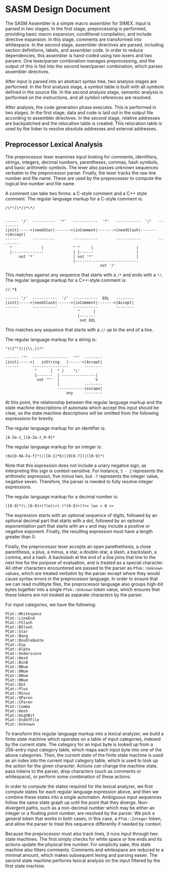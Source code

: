 SASM Design Document
====================

The SASM Assembler is a simple macro assembler for SIMEX.  Input is parsed in
two stages.  In the first stage, preprocessing is performed, providing basic
macro expansion, conditional compilation, and include directive expansion.  In
this stage, comments are transformed into whitespace.  In the second stage,
assembler directives are parsed, including section definitions, labels, and
assembler code.  In order to reduce dependencies, this assembler is hand-coded
using two lexers and two parsers.  One lexer/parser combination manages
preprocessing, and the output of this is fed into the second lexer/parser
combination, which parses assembler directives.

After input is parsed into an abstract syntax tree, two analysis stages are
performed.  In the first analysis stage, a symbol table is built with all
symbols defined in the source file.  In the second analysis stage, semantic
analysis is performed on the instructions, and all symbol references are
resolved.

After analysis, the code generation phase executes.  This is performed in two
stages.  In the first stage, data and code is laid out in the output file
according to assembler directives.  In the second stage, relative addresses are
backpatched and the relocation table is created.  This relocation table is used
by the linker to resolve absolute addresses and external addresses.

Preprocessor Lexical Analysis
-----------------------------

The preprocessor lexer examines input looking for comments, identifiers,
strings, integers, decimal numbers, parentheses, commas, hash symbols, and basic
arithmetic symbols.  The lexer also passes unknown sequences verbatim to the
preprocessor parser.  Finally, the lexer tracks the raw line number and file
name.  These are used by the preprocessor to compute the logical line number and
file name.

A comment can take two forms: a C-style comment and a C++ style comment.  The
regular language markup for a C-style comment is:

    /\*!(\*/)*\*/


    ------ '/'  ----------  '*'   -----------  '*'   -----------  '/'   --------
    |init|----->|needStar|------->|inComment|------->|needSlash|------->|Accept|
    ------      ----------        -----------        -----------        --------
      ^             |             ^ ^     |                   |
      |--------------             | |------                   |
          not '*'                 | not '*'                   |
                                  |----------------------------
                                              not '/'

This matches against any sequence that starts with a `/*` and ends with a `*/`.
The regular language markup for a C++-style comment is:

    //.*$

    ------ '/'  -----------  '/'  -----------  EOL   --------
    |init|----->|needSlash|------>|inComment|------->|Accept|
    ------      -----------       -----------        --------
                                    ^      |
                                    |-------
                                     not EOL

This matches any sequence that starts with a `//` up to the end of a line.

The regular language markup for a string is:

    "(([^"])|(\\.))*"

    ------ '"'  ----------------  '"'  --------
    |init|----->|   inString   |------>|Accept|
    ------      ----------------       --------
                 ^      |  ^ |    '\'
                 |-------  | ---------------|
                  not '"'  |                V
                           |           --------
                           ------------|escape|
                               any     --------

At this point, the relationship between the regular language markup and the
state machine descriptions of automata which accept this input should be clear,
so the state machine descriptions will be omitted from the following expressions
for brevity.

The regular language markup for an identifier is:

    [A-Za-z_][A-Za-z_0-9]*

The regular language markup for an integer is:

    (0x[0-9A-Fa-f]*)|([0-1]*b)|(0[0-7])|([0-9]*)

Note that this expression does not include a unary negative sign, as
interpreting this sign is context-sensitive. For instance, `5 - 2` represents
the arithmetic expression, five minus two, but `-7` represents the integer
value, negative seven.  Therefore, the parser is needed to fully resolve integer
expressions.

The regular language markup for a decimal number is:

    ([0-9]*(\.[0-9]+)?(e(\+|-)*[0-9]+)?<< len > 0 >>

The expression starts with an optional sequence of digits, followed by an
optional decimal part that starts with a dot, followed by an optional
exponentiation part that starts with an `e` and may include a positive or
negative exponent.  Finally, the resulting expression must have a length greater
than 0.

Finally, the preprocessor lexer accepts an open parethethesis, a close
parenthesis, a plus, a minus, a star, a double-star, a slash, a backslash, a
comma, and a hash.  A backslash at the end of a line joins that line to the next
line for the purpose of evaluation, and is treated as a special character.  All
other characters encountered are passed to the parser as `PTok::Unknown` values,
which are treated verbatim by the parser except where they would cause syntax
errors in the preprocessor language.  In order to ensure that we can read
multibyte files, the preprocessor language also groups high-bit bytes together
into a single `PTok::Unknown` token value, which ensures that these tokens are
not treated as separate characters by the parser.

For input categories, we have the following:

    PCat::Whitespace
    PCat::LineEnd
    PCat::FSlash
    PCat::BSlash
    PCat::Star
    PCat::Bang
    PCat::DoubleQuote
    PCat::Exp
    PCat::Alpha
    PCat::Underscore
    PCat::HexX
    PCat::BinB
    PCat::BNum
    PCat::ONum
    PCat::DNum
    PCat::HNum
    PCat::Dot
    PCat::Plus
    PCat::Minus
    PCat::OParen
    PCat::CParen
    PCat::Comma
    PCat::Hash
    PCat::HighBit
    PCat::EndOfFile
    PCat::Unknown

To transform this regular language markup into a lexical analyzer, we build a
finite state machine which operates on a table of input categories, indexed by
the current state.  The category for an input byte is looked up from a 256-entry
input category table, which maps each input byte into one of the above
categories.  Then, the current state of the finite state machine is used as an
index into the current input category table, which is used to look up the action
for the given character.  Actions can change the machine state, pass tokens to
the parser, drop characters (such as comments or whitespace), or perform some
combination of these actions.

In order to compute the states required for the lexical analyzer, we first
compute states for each regular language expression above, and then we combine
these states into a single automaton.  Ambiguous input sequences follow the same
state graph up until the point that they diverge.  Non-divergent paths, such as
a non-decimal number which may be either an integer or a floating point number,
are resolved by the parser.  We pick a general token that works in both cases,
in this case, a `PTok::Integer` token, and allow the parser to treat this
sequence differently if needed by context.

Because the preprocessor must also track lines, it runs input through two
state machines.  The first simply checks for white space or line ends and its
actions update the physical line number.  For simplicity sake, this state
machine also filters comments.  Comments and whitespace are reduced to a minimal
amount, which makes subsequent lexing and parsing easier.  The second state
machine performs lexical analysis on the input filtered by the first state
machine.

